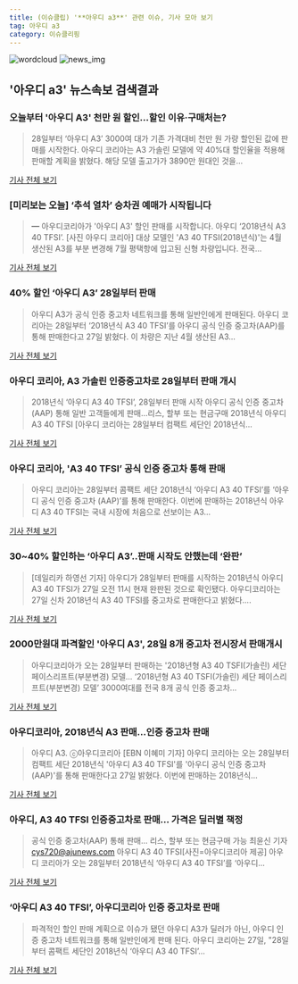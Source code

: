 ```yaml
---
title: (이슈클립) '**아우디 a3**' 관련 이슈, 기사 모아 보기
tag: 아우디 a3
category: 이슈클리핑
---
```

![wordcloud](https://s3.ap-northeast-2.amazonaws.com/lyrics101-wordcloud/2018-08-28-1535415843.png)
![news_img](https://user-images.githubusercontent.com/42597476/44507050-1206f400-a6e4-11e8-8d98-7ffbfebb353f.png)
## **'**아우디 a3**'** 뉴스속보 검색결과
### 오늘부터 '아우디 A3' 천만 원 할인…할인 이유·구매처는?

>28일부터 ‘아우디 A3’ 3000여 대가 기존 가격대비 천만 원 가량 할인된 값에 판매를 시작한다. 아우디 코리아는 A3 가솔린 모델에 약 40%대 할인율을 적용해 판매할 계획을 밝혔다. 해당 모델 출고가가 3890만 원대인 것을...

<a href="http://www.kookje.co.kr/news2011/asp/newsbody.asp?code=0200&key=20180828.99099012786" target="_blank">기사 전체 보기</a>

### [미리보는 오늘] ‘추석 열차’ 승차권 예매가 시작됩니다

>━ 아우디코리아가 '아우디 A3' 할인 판매를 시작합니다. 아우디 ‘2018년식 A3 40 TFSI’. [사진 아우디 코리아] 대상 모델인 'A3 40 TFSI(2018년식)'는 4월 생산된 A3를 부분 변경해 7월 평택항에 입고된 신형 차량입니다. 전국...

<a href="http://news.joins.com/article/olink/22511330" target="_blank">기사 전체 보기</a>

### 40% 할인 ‘아우디 A3’ 28일부터 판매

>아우디 A3가 공식 인증 중고차 네트워크를 통해 일반인에게 판매된다. 아우디 코리아는 28일부터 ‘2018년식 A3 40 TFSI’를 아우디 공식 인증 중고차(AAP)를 통해 판매한다고 27일 밝혔다. 이 차량은 지난 4월 생산된 A3...

<a href="http://www.segye.com/content/html/2018/08/27/20180827005487.html?OutUrl=naver" target="_blank">기사 전체 보기</a>

### 아우디 코리아, A3 가솔린 인증중고차로 28일부터 판매 개시

>2018년식 ‘아우디 A3 40 TFSI’, 28일부터 판매 시작 아우디 공식 인증 중고차(AAP) 통해 일반 고객들에게 판매…리스, 할부 또는 현금구매 2018년식 아우디 A3 40 TFSI [아우디 코리아는 28일부터 컴팩트 세단인 2018년식...

<a href="http://view.asiae.co.kr/news/view.htm?idxno=2018082711041182579" target="_blank">기사 전체 보기</a>

### 아우디 코리아, 'A3 40 TFSI’ 공식 인증 중고차 통해 판매

>아우디 코리아는 28일부터 콤팩트 세단 2018년식 ‘아우디 A3 40 TFSI’를 ‘아우디 공식 인증 중고차 (AAP)’를 통해 판매한다. 이번에 판매하는 2018년식 아우디 A3 40 TFSI는 국내 시장에 처음으로 선보이는 A3...

<a href="http://www.kukinews.com/news/article.html?no=579654" target="_blank">기사 전체 보기</a>

### 30~40% 할인하는 ‘아우디 A3’..판매 시작도 안했는데 ‘완판’

>[데일리카 하영선 기자] 아우디가 28일부터 판매를 시작하는 2018년식 아우디 A3 40 TFSI가 27일 오전 11시 현재 완판된 것으로 확인됐다. 아우디코리아는 27일 신차 2018년식 A3 40 TFSI를 중고차로 판매한다고 밝혔다....

<a href="http://www.dailycar.co.kr/content/news.html?type=view&autoId=30904" target="_blank">기사 전체 보기</a>

### 2000만원대 파격할인 '아우디 A3', 28일 8개 중고차 전시장서 판매개시

>아우디코리아가 오는 28일부터 판매하는 '2018년형 A3 40 TSFI(가솔린) 세단 페이스리프트(부분변경) 모델... ‘2018년형 A3 40 TSFI(가솔린) 세단 페이스리프트(부분변경) 모델’ 3000여대를 전국 8개 공식 인증 중고차...

<a href="http://daily.hankooki.com/lpage/economy/201808/dh20180827192711138070.htm" target="_blank">기사 전체 보기</a>

### 아우디코리아, 2018년식 A3 판매…인증 중고차 판매

>아우디 A3. ⓒ아우디코리아 [EBN 이혜미 기자] 아우디 코리아는 오는 28일부터 컴팩트 세단 2018년식 '아우디 A3 40 TFSI'를 '아우디 공식 인증 중고차(AAP)'를 통해 판매한다고 27일 밝혔다. 이번에 판매하는 2018년식...

<a href="http://www.ebn.co.kr/news/view/953130" target="_blank">기사 전체 보기</a>

### 아우디, A3 40 TFSI 인증중고차로 판매… 가격은 딜러별 책정

>공식 인증 중고차(AAP) 통해 판매… 리스, 할부 또는 현금구매 가능 최윤신 기자 cys720@ajunews.com 아우디 A3 40 TFSI[사진=아우디코리아 제공] 아우디 코리아가 오는 28일부터 2018년식 ‘아우디 A3 40 TFSI’를 ‘아우디...

<a href="http://www.ajunews.com/view/20180827112952812" target="_blank">기사 전체 보기</a>

### ‘아우디 A3 40 TFSI’, 아우디코리아 인증 중고차로 판매

>파격적인 할인 판매 계획으로 이슈가 됐던 아우디 A3가 딜러가 아닌, 아우디 인증 중고차 네트워크를 통해 일반인에게 판매 된다.   아우디 코리아는 27일, "28일부터 콤팩트 세단인 2018년식 ‘아우디 A3 40 TFSI’...

<a href="http://www.osen.co.kr/article/G1110975910" target="_blank">기사 전체 보기</a>


